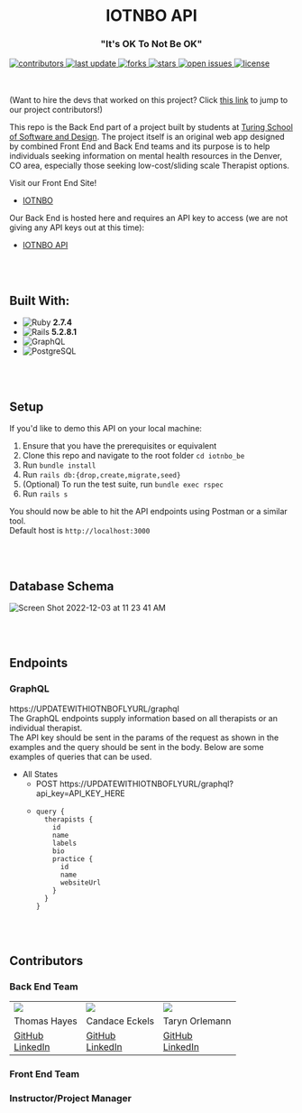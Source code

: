 <div align="center">
  <h1>IOTNBO API</h1>
  <h3>"It's OK To Not Be OK"</h3>
  <!-- <img src="images/roed_logo_sm.png" alt_text="IOTNBO Logo"><br> -->
</div>

<!-- Badges -->
<p>
  <a href="https://github.com/IOTNBO-Capstone/IOTNBO-BE/graphs/contributors">
    <img src="https://img.shields.io/github/contributors/IOTNBO-Capstone/IOTNBO-BE" alt="contributors" />
  </a>
  <a href="">
    <img src="https://img.shields.io/github/last-commit/IOTNBO-Capstone/IOTNBO-BE" alt="last update" />
  </a>
  <a href="https://github.com/IOTNBO-Capstone/IOTNBO-BE/network/members">
    <img src="https://img.shields.io/github/forks/Louis3797/awesome-readme-template" alt="forks" />
  </a>
  <a href="https://github.com/IOTNBO-Capstone/IOTNBO-BE/stargazers">
    <img src="https://img.shields.io/github/stars/IOTNBO-Capstone/IOTNBO-BE" alt="stars" />
  </a>
  <a href="https://github.com/IOTNBO-Capstone/IOTNBO-BE/issues">
    <img src="https://img.shields.io/github/issues/IOTNBO-Capstone/IOTNBO-BE" alt="open issues" />
  </a>
  <a href="https://github.com/IOTNBO-Capstone/IOTNBO-BE/blob/master/LICENSE">
    <img src="https://img.shields.io/github/license/IOTNBO-Capstone/IOTNBO-BE.svg" alt="license" />
  </a>
</p>

<br></br>
(Want to hire the devs that worked on this project? Click [this link](#contributors) to jump to our project contributors!)

This repo is the Back End part of a project built by students at [Turing School of Software and Design](https://turing.edu/). The project itself is an original web app designed by combined Front End and Back End teams and its purpose is to help individuals seeking information on mental health resources in the Denver, CO area, especially those seeking low-cost/sliding scale Therapist options.

Visit our Front End Site!
- [IOTNBO](https://UPDATETHIS/)

Our Back End is hosted here and requires an API key to access (we are not giving any API keys out at this time):
- [IOTNBO API](https://iotnbo-be.fly.io/)

<br></br>
## Built With:
- ![Ruby](https://img.shields.io/badge/Ruby-CC342D?style=for-the-badge&logo=ruby&logoColor=white) **2.7.4**
- ![Rails](https://img.shields.io/badge/Ruby_on_Rails-CC0000?style=for-the-badge&logo=ruby-on-rails&logoColor=white) **5.2.8.1**
- ![GraphQL](https://img.shields.io/badge/-GraphQL-E10098?style=for-the-badge&logo=graphql&logoColor=white)
- ![PostgreSQL](https://img.shields.io/badge/PostgreSQL-316192?style=for-the-badge&logo=postgresql&logoColor=white)
<!-- update below with Fly -->
<!-- - ![Heroku](https://img.shields.io/badge/Heroku-430098?style=for-the-badge&logo=heroku&logoColor=white) -->

<br></br>
## Setup
If you'd like to demo this API on your local machine:
1. Ensure that you have the prerequisites or equivalent
2. Clone this repo and navigate to the root folder `cd iotnbo_be`
3. Run `bundle install`
4. Run `rails db:{drop,create,migrate,seed}`
5. (Optional) To run the test suite, run `bundle exec rspec`
6. Run `rails s`

You should now be able to hit the API endpoints using Postman or a similar tool.<br>
Default host is `http://localhost:3000`

<br></br>
## Database Schema
![Screen Shot 2022-12-03 at 11 23 41 AM](https://user-images.githubusercontent.com/106449394/207664849-57cc33b1-520e-4d46-b5c9-2282531f8d0c.png)

<br></br>
## Endpoints

### GraphQL
https://UPDATEWITHIOTNBOFLYURL/graphql<br>
The GraphQL endpoints supply information based on all therapists or an individual therapist.
<br>
The API key should be sent in the params of the request as shown in the examples and the query should be sent in the body. Below are some examples of queries that can be used.
- All States
  - POST https://UPDATEWITHIOTNBOFLYURL/graphql?api_key=API_KEY_HERE
  - ```
    query {
      therapists {
        id
        name
        labels
        bio
        practice {
          id
          name
          websiteUrl
        }
      }
    }
    ```

<br></br>
## Contributors
### Back End Team
<table>
  <tr>
    <td><img src="https://avatars.githubusercontent.com/u/UPDATE?s=120&v=4"></td>
    <td><img src="https://avatars.githubusercontent.com/u/UPDATE?s=120&v=4"></td>
    <td><img src="https://avatars.githubusercontent.com/u/UPDATE?s=120&v=4"></td>
  </tr>
  <tr>
    <td>Thomas Hayes</td>
    <td>Candace Eckels</td>
    <td>Taryn Orlemann</td>
  </tr>
  <tr>
    <td>
      <a href="https://github.com/UPDATE">GitHub</a><br>
      <a href="https://www.linkedin.com/in/UPDATE/">LinkedIn</a>
    </td>
    <td>
      <a href="https://github.com/UPDATE">GitHub</a><br>
      <a href="https://www.linkedin.com/in/UPDATE/">LinkedIn</a>
    </td>
    <td>
      <a href="https://github.com/UPDATE">GitHub</a><br>
      <a href="https://www.linkedin.com/in/UPDATE/">LinkedIn</a>
    </td>
  </tr>
</table>


### Front End Team


### Instructor/Project Manager
